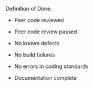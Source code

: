 Definition of Done:

* Peer code reviewed

* Peer code review passed

* No known defects

* No build failures

* No errors in coding standards

* Documentation complete
